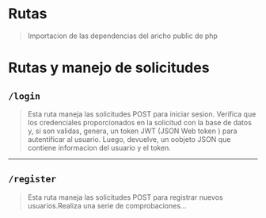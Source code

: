 # Rutas
> Importacion de las dependencias del aricho public de php

# Rutas y manejo de solicitudes

## `/login`
> Esta ruta maneja las solicitudes POST para iniciar sesion. Verifica que los credenciales proporcionados  en la solicitud con la base de datos y, si son validas, genera, un token JWT (JSON Web token ) para autentificar al usuario. Luego, devuelve, un oobjeto JSON que contiene informacion del usuario y el token.
---
## `/register`
> Esta ruta maneja las solicitudes POST para registrar nuevos usuarios.Realiza una serie de comprobaciones...